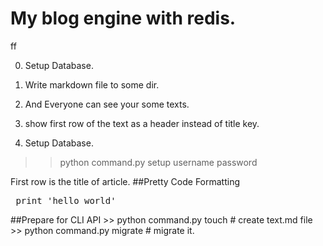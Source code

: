 # My blog engine with redis.
ff


0. Setup Database.
1. Write markdown file to some dir.
2. And Everyone can see your some texts.
3. show first row of the text as a header instead of title key.


0. Setup Database.

>> python command.py setup username password


First row is the title of article.
##Pretty Code Formatting
	<pre class='prettyprint'>
	print 'hello world'
	</pre>
##Prepare for CLI API
	>> python command.py touch # create text.md file
	>> python command.py migrate # migrate it.







